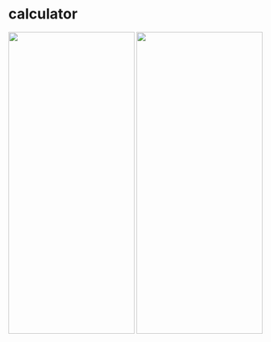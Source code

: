 # calculator

<img src = "https://github.com/AbdurazzoqAbdugafforov/Calculatorapp/assets/134942447/9c9d0edf-d6a4-46d4-9651-20f7c4a07e2e" width = "250" height = "600">
<img src = "https://github.com/AbdurazzoqAbdugafforov/Calculatorapp/assets/134942447/3f5e0bca-aead-4bf0-aa58-5f5542075de9" width = "250" height = "600">
